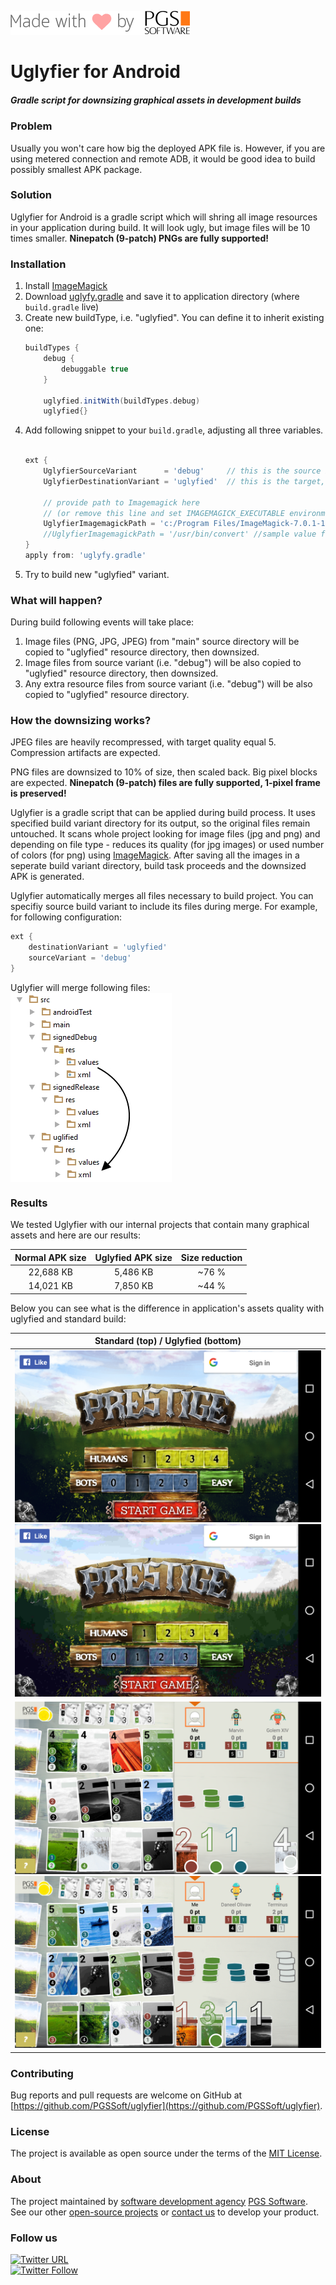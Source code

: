 ![PGS Software](screenshots/pgssoft-madewithlove.png)

# Uglyfier for Android
##### Gradle script for downsizing graphical assets in development builds

### Problem
Usually you won't care how big the deployed APK file is. However, if you are using metered connection and remote ADB, it would be good idea to build possibly smallest APK package.

### Solution
Uglyfier for Android is a gradle script which will shring all image resources in your application during build. It will look ugly, but image files will be 10 times smaller. **Ninepatch (9-patch) PNGs are fully supported!**

### Installation

1. Install [ImageMagick](https://www.imagemagick.org)
2. Download [uglyfy.gradle](https://raw.githubusercontent.com/tomekziel/uglyfier/master/uglyfy.gradle) and save it to application directory (where `build.gradle` live)
3. Create new buildType, i.e. "uglyfied". You can define it to inherit existing one:
    ```groovy
    buildTypes {
        debug {
            debuggable true
        }

        uglyfied.initWith(buildTypes.debug)
        uglyfied{}
    ```
4. Add following snippet to your `build.gradle`, adjusting all three variables.
    ```groovy
    
    ext {
        UglyfierSourceVariant      = 'debug'     // this is the source build type
        UglyfierDestinationVariant = 'uglyfied'  // this is the target, uglyfied build type

        // provide path to Imagemagick here
        // (or remove this line and set IMAGEMAGICK_EXECUTABLE environment variable
        UglyfierImagemagickPath = 'c:/Program Files/ImageMagick-7.0.1-10-portable-Q16-x86/magick.exe' //sample value for Windows
        //UglyfierImagemagickPath = '/usr/bin/convert' //sample value for Linux
    }
    apply from: 'uglyfy.gradle'    
    ```
5. Try to build new "uglyfied" variant.


### What will happen?
During build following events will take place:
1. Image files (PNG, JPG, JPEG) from "main" source directory will be copied to "uglyfied" resource directory, then downsized.
2. Image files from source variant (i.e. "debug") will be also copied to "uglyfied" resource directory, then downsized.
3. Any extra resource files from source variant (i.e. "debug") will be also copied to "uglyfied" resource directory.

### How the downsizing works?

JPEG files are heavily recompressed, with target quality equal 5. Compression artifacts are expected.

PNG files are downsized to 10% of size, then scaled back. Big pixel blocks are expected. **Ninepatch (9-patch) files are fully supported, 1-pixel frame is preserved!**

Uglyfier is a gradle script that can be applied during build process. It uses specified build variant directory for its output, so the original files remain untouched. It scans whole project looking for image files (jpg and png) and depending on file type - reduces its quality (for jpg images) or used number of colors (for png) using [ImageMagick](http://www.imagemagick.org/). After saving all the images in a seperate build variant directory, build task proceeds and the downsized APK is generated.

Uglyfier automatically merges all files necessary to build project. You can specifiy source build variant to include its files during merge. For example, for following configuration:

```groovy
ext {
    destinationVariant = 'uglyfied'
    sourceVariant = 'debug'
}
```
Uglyfier will merge following files: </br>
<img style="display: block" src="/screenshots/filetree.jpg"/>

### Results
We tested Uglyfier with our internal projects that contain many graphical assets and here are our results: 

<table class="table table-bordered table-striped">
    <thead>
        <tr>
            <th>Normal APK size</th>
            <th>Uglyfied APK size</th>
            <th>Size reduction</th>
        </tr>
    </thead>    
    <tr>
        <td align="center">22,688 KB</td>
        <td align="center">5,486 KB</td>
        <td align="center">~76 %</td>
    </tr>
    <tr>
        <td align="center">14,021 KB</td>
        <td align="center">7,850 KB</td>
        <td align="center">~44 %</td>
    </tr>
</table>

Below you can see what is the difference in application's assets quality with uglyfied and standard build:

<table class="table table-bordered table-striped">
    <thead>
        <tr>
            <th>Standard (top) / Uglyfied (bottom)</th>
        </tr>
    </thead>    
    <tr>
        <td align="center"><img src="/screenshots/normal1.png" /><img src="/screenshots/uglyfied1.png" /></td>
    </tr>
    <tr>
        <td align="center"><img src="/screenshots/normal2.png" /><img src="/screenshots/uglyfied2.png" /></td>
    </tr>
</table>


### Contributing

Bug reports and pull requests are welcome on GitHub at [https://github.com/PGSSoft/uglyfier](https://github.com/PGSSoft/uglyfier).

### License

The project is available as open source under the terms of the [MIT License](http://opensource.org/licenses/MIT).

### About

The project maintained by [software development agency](https://www.pgs-soft.com/) [PGS Software](https://www.pgs-soft.com/).
See our other [open-source projects](https://github.com/PGSSoft) or [contact us](https://www.pgs-soft.com/contact-us/) to develop your product.

### Follow us

[![Twitter URL](https://img.shields.io/twitter/url/http/shields.io.svg?style=social)](https://twitter.com/intent/tweet?text=https://github.com/PGSSoft/uglyfier)  
[![Twitter Follow](https://img.shields.io/twitter/follow/pgssoftware.svg?style=social&label=Follow)](https://twitter.com/pgssoftware)
